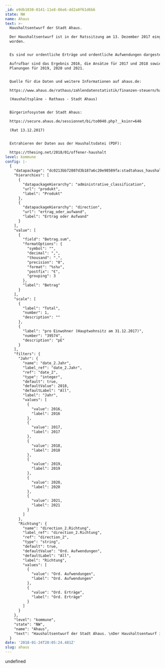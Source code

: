 ```yaml
---
_id: e9db1030-0141-11e8-86e6-dd2a0f61d6b6
state: NW
name: Ahaus
text: >-
  Haushaltsentwurf der Stadt Ahaus. 

  Der Haushaltsentwurf ist in der Ratssitzung am 13. Dezember 2017 eingebracht
  worden.


  Es sind nur ordentliche Erträge und ordentliche Aufwendungen dargestellt. 

  Aufrufbar sind das Ergebnis 2016, die Ansätze für 2017 und 2018 sowie die
  Planungen für 2019, 2020 und 2021.


  Quelle für die Daten und weitere Informationen auf ahaus.de:

  https://www.ahaus.de/rathaus/zahlendatenstatistik/finanzen-steuern/haushaltsplaene.html 

  (Haushaltspläne - Rathaus - Stadt Ahaus)


  Bürgerinfosystem der Stadt Ahaus: 

  https://secure.ahaus.de/sessionnet/bi/to0040.php?__ksinr=646 

  (Rat 13.12.2017)


  Extrahieren der Daten aus der Haushaltsdatei (PDF):

  https://thesing.net/2018/01/offener-haushalt
level: kommune
config: |-
  {
    "datapackage": "dc0213bb72807d3b187a6c20e98589fa:stadtahaus_haushaltsentwurf_ratssitzung_20171213",
    "hierarchies": [
      {
        "datapackageHierarchy": "administrative_classification",
        "url": "produkt",
        "label": "Produkt"
      },
      {
        "datapackageHierarchy": "direction",
        "url": "ertrag_oder_aufwand",
        "label": "Ertrag oder Aufwand"
      }
    ],
    "value": [
      {
        "field": "Betrag.sum",
        "formatOptions": {
          "symbol": "",
          "decimal": ",",
          "thousand": ".",
          "precision": "0",
          "format": "%s%v",
          "postfix": "€",
          "grouping": 3
        },
        "label": "Betrag"
      }
    ],
    "scale": [
      {
        "label": "Total",
        "number": 1,
        "description": ""
      },
      {
        "label": "pro Einwohner (Hauptwohnsitz am 31.12.2017)",
        "number": "39574",
        "description": "pE"
      }
    ],
    "filters": {
      "Jahr": {
        "name": "date_2.Jahr",
        "label_ref": "date_2.Jahr",
        "ref": "date_2",
        "type": "integer",
        "default": true,
        "defaultValue": 2018,
        "defaultLabel": "All",
        "label": "Jahr",
        "values": [
          {
            "value": 2016,
            "label": 2016
          },
          {
            "value": 2017,
            "label": 2017
          },
          {
            "value": 2018,
            "label": 2018
          },
          {
            "value": 2019,
            "label": 2019
          },
          {
            "value": 2020,
            "label": 2020
          },
          {
            "value": 2021,
            "label": 2021
          }
        ]
      },
      "Richtung": {
        "name": "direction_2.Richtung",
        "label_ref": "direction_2.Richtung",
        "ref": "direction_2",
        "type": "string",
        "default": true,
        "defaultValue": "Ord. Aufwendungen",
        "defaultLabel": "All",
        "label": "Richtung",
        "values": [
          {
            "value": "Ord. Aufwendungen",
            "label": "Ord. Aufwendungen"
          },
          {
            "value": "Ord. Erträge",
            "label": "Ord. Erträge"
          }
        ]
      }
    },
    "level": "kommune",
    "state": "NW",
    "name": "Ahaus",
    "text": "Haushaltsentwurf der Stadt Ahaus. \nDer Haushaltsentwurf ist in der Ratssitzung am 13. Dezember 2017 eingebracht worden.\n\nEs sind nur ordentliche Erträge und ordentliche Aufwendungen dargestellt. \nAufrufbar sind das Ergebnis 2016, die Ansätze für 2017 und 2018 sowie die Planungen für 2019, 2020 und 2021.\n\nQuelle für die Daten und weitere Informationen auf ahaus.de:\nhttps://www.ahaus.de/rathaus/zahlendatenstatistik/finanzen-steuern/haushaltsplaene.html \n(Haushaltspläne - Rathaus - Stadt Ahaus)\n\nBürgerinfosystem der Stadt Ahaus: \nhttps://secure.ahaus.de/sessionnet/bi/to0040.php?__ksinr=646 \n(Rat 13.12.2017)\n\nExtrahieren der Daten aus der Haushaltsdatei (PDF):\nhttps://thesing.net/2018/01/offener-haushalt\n"
  }
date: '2018-01-24T20:05:24.481Z'
slug: ahaus
---
```

undefined
